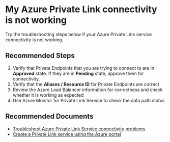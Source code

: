 <properties
	pageTitle="My Azure Private Link connectivity is not working"
	description="My Azure Private Link connectivity is not working"
	infoBubbleText="Troubleshoot Azure Private Link connectivity problems"
	service=""
	resource=""
	authors="rdhillon,sumi"
	ms.author="rdhillon,sumi"
	displayOrder=""
	articleId="722d2f21-85d2-42e8-99fb-d944c9d98005"
	diagnosticScenario=""
	selfHelpType="connectivity"
	supportTopicIds="32681488"
	resourceTags=""
	productPesIds="16843"
	cloudEnvironments="public"
/>

# My Azure Private Link connectivity is not working

Try the troubleshooting steps below if your Azure Private Link service connectivity is not working.

## **Recommended Steps**

1. Verify that Private Endpoints that you are trying to connect to are in **Approved** state. If they are in **Pending** state, approve them for connectivity.
2. Verify that the **Aliases / Resource ID** for Private Endpoints are correct
3. Review the Azure Load Balancer information for correctness and check whether it is working as expected
4. Use Azure Monitor for Private Link Service to check the data path status

## **Recommended Documents**

* [Troubleshoot Azure Private Link Service connectivity problems](https://docs.microsoft.com/azure/private-link/troubleshoot-private-link-connectivity)
* [Create a Private Link service using the Azure portal](https://docs.microsoft.com/azure/private-link/create-private-link-service-portal)
